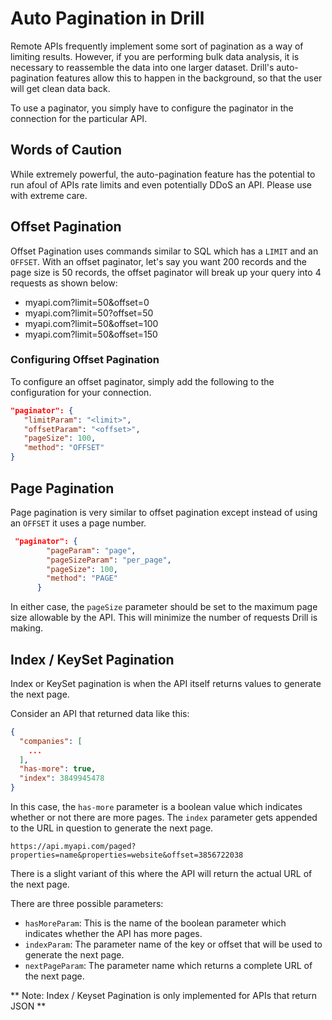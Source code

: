 # Auto Pagination in Drill
Remote APIs frequently implement some sort of pagination as a way of limiting results.  However, if you are performing bulk data analysis, it is necessary to reassemble the 
data into one larger dataset.  Drill's auto-pagination features allow this to happen in the background, so that the user will get clean data back.

To use a paginator, you simply have to configure the paginator in the connection for the particular API.  

## Words of Caution
While extremely powerful, the auto-pagination feature has the potential to run afoul of APIs rate limits and even potentially DDoS an API. Please use with extreme care.


## Offset Pagination
Offset Pagination uses commands similar to SQL which has a `LIMIT` and an `OFFSET`.  With an offset paginator, let's say you want 200 records and the  page size is 50 records, the offset paginator will break up your query into 4 requests as shown below:

* myapi.com?limit=50&offset=0
* myapi.com?limit=50?offset=50
* myapi.com?limit=50&offset=100
* myapi.com?limit=50&offset=150

### Configuring Offset Pagination
To configure an offset paginator, simply add the following to the configuration for your connection. 

```json
"paginator": {
   "limitParam": "<limit>",
   "offsetParam": "<offset>",
   "pageSize": 100,
   "method": "OFFSET"
}
```

## Page Pagination
Page pagination is very similar to offset pagination except instead of using an `OFFSET` it uses a page number. 

```json
 "paginator": {
        "pageParam": "page",
        "pageSizeParam": "per_page",
        "pageSize": 100,
        "method": "PAGE"
      }
```
In either case, the `pageSize` parameter should be set to the maximum page size allowable by the API.  This will minimize the number of requests Drill is making.

## Index / KeySet Pagination
Index or KeySet pagination is when the API itself returns values to generate the next page. 

Consider an API that returned data like this: 

```json
{
  "companies": [
    ...
  ],
  "has-more": true,
  "index": 3849945478
}

```
In this case, the `has-more` parameter is a boolean value which indicates whether or not there are more pages. The `index` parameter gets appended to the URL in question to generate the next page.

`https://api.myapi.com/paged?properties=name&properties=website&offset=3856722038`

There is a slight variant of this where the API will return the actual URL of the next page.

There are three possible parameters:

* `hasMoreParam`: This is the name of the boolean parameter which indicates whether the API has more pages.
* `indexParam`:  The parameter name of the key or offset that will be used to generate the next page.
* `nextPageParam`: The parameter name which returns a complete URL of the next page.


** Note: Index / Keyset Pagination is only implemented for APIs that return JSON ** 
